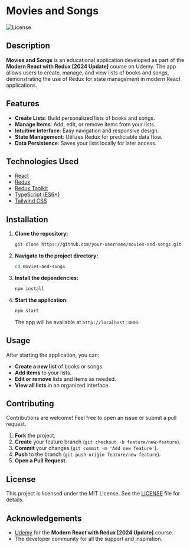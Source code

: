 # Movies and Songs

![License](https://img.shields.io/badge/license-MIT-blue.svg)

## Description

**Movies and Songs** is an educational application developed as part of the **Modern React with Redux [2024 Update]** course on Udemy. The app allows users to create, manage, and view lists of books and songs, demonstrating the use of Redux for state management in modern React applications.

## Features

- **Create Lists**: Build personalized lists of books and songs.
- **Manage Items**: Add, edit, or remove items from your lists.
- **Intuitive Interface**: Easy navigation and responsive design.
- **State Management**: Utilizes Redux for predictable data flow.
- **Data Persistence**: Saves your lists locally for later access.

## Technologies Used

- [React](https://reactjs.org/)
- [Redux](https://redux.js.org/)
- [Redux Toolkit](https://redux-toolkit.js.org/)
- [TypeScript (ES6+)](https://www.typescriptlang.org/)
- [Tailwind CSS](https://tailwindcss.com/)

## Installation

1. **Clone the repository:**

   ```bash
   git clone https://github.com/your-username/movies-and-songs.git
   ```

2. **Navigate to the project directory:**

   ```bash
   cd movies-and-songs
   ```

3. **Install the dependencies:**

   ```bash
   npm install
   ```

4. **Start the application:**

   ```bash
   npm start
   ```

   The app will be available at `http://localhost:3000`.

## Usage

After starting the application, you can:

- **Create a new list** of books or songs.
- **Add items** to your lists.
- **Edit or remove** lists and items as needed.
- **View all lists** in an organized interface.

## Contributing

Contributions are welcome! Feel free to open an issue or submit a pull request.

1. **Fork** the project.
2. **Create** your feature branch (`git checkout -b feature/new-feature`).
3. **Commit** your changes (`git commit -m 'Add new feature'`).
4. **Push** to the branch (`git push origin feature/new-feature`).
5. **Open a Pull Request**.

## License

This project is licensed under the MIT License. See the [LICENSE](LICENSE) file for details.

## Acknowledgements

- [Udemy](https://www.udemy.com/) for the **Modern React with Redux [2024 Update]** course.
- The developer community for all the support and inspiration.
